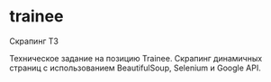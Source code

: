 # trainee
Скрапинг ТЗ

Техническое задание на позицию Trainee. Скрапинг динамичных страниц с использованием BeautifulSoup, Selenium и Google API. 

